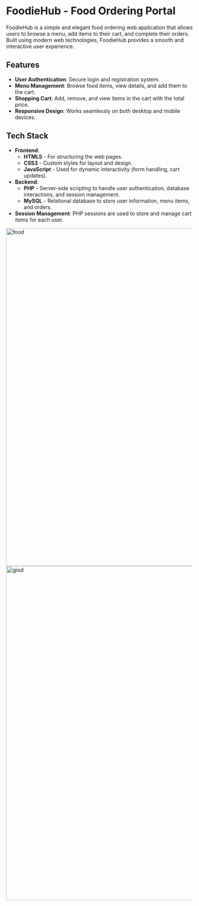 # FoodieHub - Food Ordering Portal

FoodieHub is a simple and elegant food ordering web application that allows users to browse a menu, add items to their cart, and complete their orders. Built using modern web technologies, FoodieHub provides a smooth and interactive user experience.

## Features

- **User Authentication**: Secure login and registration system.
- **Menu Management**: Browse food items, view details, and add them to the cart.
- **Shopping Cart**: Add, remove, and view items in the cart with the total price.
- **Responsive Design**: Works seamlessly on both desktop and mobile devices.

## Tech Stack

- **Frontend**: 
  - **HTML5** - For structuring the web pages.
  - **CSS3** - Custom styles for layout and design.
  - **JavaScript** - Used for dynamic interactivity (form handling, cart updates).
- **Backend**: 
  - **PHP** - Server-side scripting to handle user authentication, database interactions, and session management.
  - **MySQL** - Relational database to store user information, menu items, and orders.
- **Session Management**: PHP sessions are used to store and manage cart items for each user.

<img width="1920" height="910" alt="food" src="https://github.com/user-attachments/assets/9394e25f-5fb8-4b60-884c-7a588da7d2ed" />
<img width="1920" height="900" alt="giod" src="https://github.com/user-attachments/assets/45c8a4f2-9a86-4b3c-a0ba-6bbce817f60a" />
